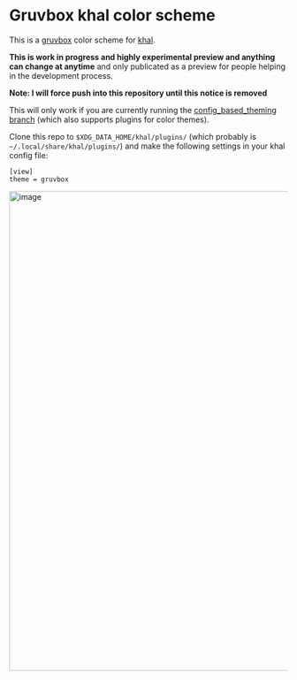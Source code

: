 # Gruvbox khal color scheme

This is a [gruvbox](https://github.com/morhetz/gruvbox) color scheme for
[khal](https://github.com/pimutils/khal/).

**This is work in progress and highly experimental preview and anything can
change at anytime** and only publicated as a preview for people helping in the
development process.


**Note: I will force push into this repository until this notice is removed**

This will only work if you are currently running the
[config_based_theming branch](https://github.com/pimutils/khal/pull/1279) (which
also supports plugins for color themes).

Clone this repo to `$XDG_DATA_HOME/khal/plugins/` (which probably is
`~/.local/share/khal/plugins/`) and make the following
settings in your khal config file:

```
[view]
theme = gruvbox
```
<img width="868" alt="image" src="https://github.com/geier/khal_gruvbox/assets/275330/60ba54c9-2bff-4ba7-8630-c144f2705898">
